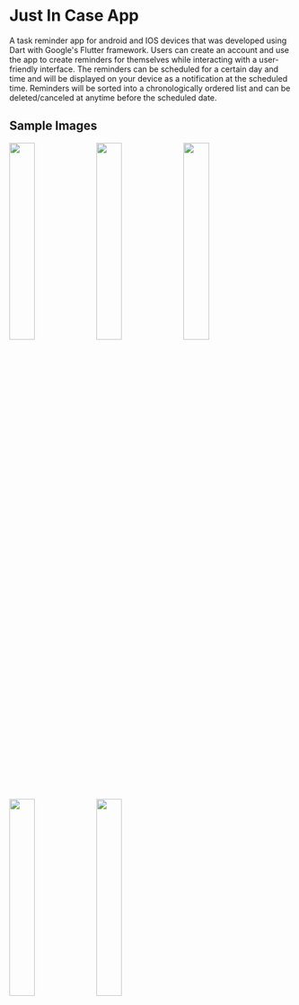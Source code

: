 # Just In Case App

A task reminder app for android and IOS devices that was developed using Dart with Google's Flutter framework. Users can create an account and use the app to create reminders for themselves while interacting with a user-friendly interface. The reminders can be scheduled for a certain day and time and will be displayed on your device as a notification at the scheduled time. Reminders will be sorted into a chronologically ordered list and can be deleted/canceled at anytime before the scheduled date.

## Sample Images

<p align="center">
<div>
<img src="https://play-lh.googleusercontent.com/rkmXGKe57yqi0bPVjdhQoxupHAT3bonPIq-XDifgtTJ_JLqgUDudlPgTZhXDAAKw1Q=w5120-h2880-rw" height="30%" width="30%"/>
<img src="https://play-lh.googleusercontent.com/PD2vNvFaZmk3BG-rxoUCdmNJx-EmfRfAAxLx0u1Ajzzm94af1l7L5NdMIarueb2qhQ=w5120-h2880-rw" height="30%" width="30%"/>
<img src="https://play-lh.googleusercontent.com/dxEW5CBOAcZpe6K9WEk3MH0pis1z165G6suWx0i9d7k0B5Fe5qnjUFJMmam4LtIlQQ=w5120-h2880-rw" height="30%" width="30%"/>
<img src="https://play-lh.googleusercontent.com/yDFjeSpQrI8mNBNkiHk0f9G4ZJLpuWx77ze54qHe6kmYLiT7WO3igA2kiyltzV4CVwpB=w5120-h2880-rw" height="30%" width="30%"/>
<img src="https://play-lh.googleusercontent.com/Tt1OpJNnGeAhCyB4Kxk-ZLqC9ke0hqp21gHq_iqI6y72uZSR1tKpyVPLRr6qJjrLIwA=w1052-h592-rw" height="30%" width="30%"/>
</div>
</p>
